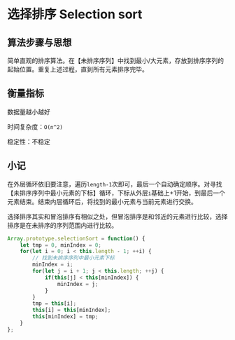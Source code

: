 # 选择排序 Selection sort

## 算法步骤与思想
简单直观的排序算法。在【未排序序列】中找到最小/大元素，存放到排序序列的起始位置。重复上述过程，直到所有元素排序完毕。

## 衡量指标
数据量越小越好

时间复杂度：`O(n^2)`

稳定性：不稳定

## 小记

在外层循环依旧要注意，遍历`length-1`次即可，最后一个自动确定顺序。对寻找【未排序序列中最小元素的下标】循环，下标从外层`i`基础上+1开始，到最后一个元素结束。结束内层循环后，将找到的最小元素与当前元素进行交换。

选择排序其实和冒泡排序有相似之处，但冒泡排序是和邻近的元素进行比较，选择排序是在未排序的序列范围内进行比较。

```js
Array.prototype.selectionSort = function() {
	let tmp = 0, minIndex = 0;
	for(let i = 0; i < this.length - 1; ++i) {
		// 找到未排序序列中最小元素下标
		minIndex = i;
		for(let j = i + 1; j < this.length; ++j) {
			if(this[j] < this[minIndex]) {
				minIndex = j;
			}
		}
		tmp = this[i];
		this[i] = this[minIndex];
		this[minIndex] = tmp;
	}
};
```

